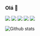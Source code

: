 ### Olá 👋

<p>   <img src="https://views.whatilearened.today/views/github/marcoantonioq/views.svg"/> 

<img src="https://img.shields.io/badge/Front%20End-Vue.JS-f55247"/>
<img src="https://img.shields.io/badge/Back End-PHP/NodeJS/Python-f55247"/>
<a href="https://github.com/marcoantonioq/"><img src="https://img.shields.io/github/followers/marcoantonioq?color=%234CC61E&label=GitHub%20Followers%20%3A"/></a>
<a href="https://github.com/marcoantonioq?tab=repositories"><img src="https://badges.frapsoft.com/os/v2/open-source.svg?v=103"/></a></p>

  
  
![Github stats](https://github-readme-stats.vercel.app/api?username=marcoantonioq&show_icons=true)

<!--
**marcoantonioq/marcoantonioq** is a ✨ _special_ ✨ repository because its `README.md` (this file) appears on your GitHub profile.

Here are some ideas to get you started:

- 🔭 I’m currently working on ...
- 🌱 I’m currently learning ...
- 👯 I’m looking to collaborate on ...
- 🤔 I’m looking for help with ...
- 💬 Ask me about ...
- 📫 How to reach me: ...
- 😄 Pronouns: ...
- ⚡ Fun fact: ...
-->
